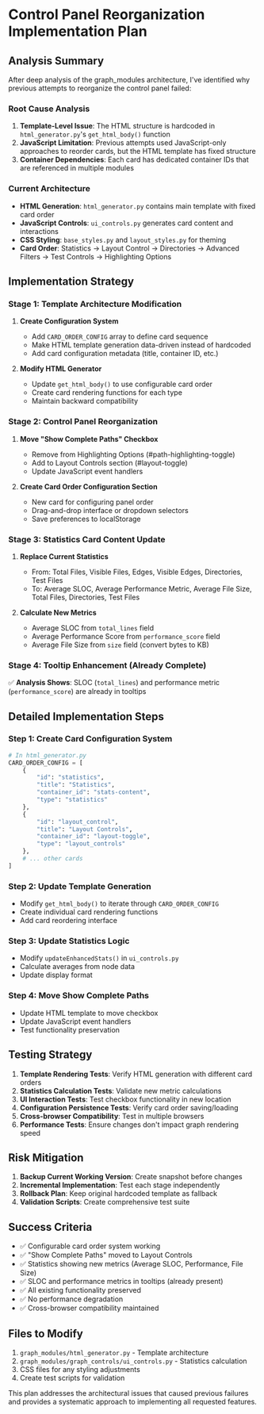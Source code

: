 # Control Panel Reorganization Implementation Plan

## Analysis Summary
After deep analysis of the graph_modules architecture, I've identified why previous attempts to reorganize the control panel failed:

### Root Cause Analysis
1. **Template-Level Issue**: The HTML structure is hardcoded in `html_generator.py`'s `get_html_body()` function
2. **JavaScript Limitation**: Previous attempts used JavaScript-only approaches to reorder cards, but the HTML template has fixed structure
3. **Container Dependencies**: Each card has dedicated container IDs that are referenced in multiple modules

### Current Architecture
- **HTML Generation**: `html_generator.py` contains main template with fixed card order
- **JavaScript Controls**: `ui_controls.py` generates card content and interactions
- **CSS Styling**: `base_styles.py` and `layout_styles.py` for theming
- **Card Order**: Statistics → Layout Control → Directories → Advanced Filters → Test Controls → Highlighting Options

## Implementation Strategy

### Stage 1: Template Architecture Modification
1. **Create Configuration System**
   - Add `CARD_ORDER_CONFIG` array to define card sequence
   - Make HTML template generation data-driven instead of hardcoded
   - Add card configuration metadata (title, container ID, etc.)

2. **Modify HTML Generator**
   - Update `get_html_body()` to use configurable card order
   - Create card rendering functions for each type
   - Maintain backward compatibility

### Stage 2: Control Panel Reorganization
1. **Move "Show Complete Paths" Checkbox**
   - Remove from Highlighting Options (#path-highlighting-toggle)
   - Add to Layout Controls section (#layout-toggle)
   - Update JavaScript event handlers

2. **Create Card Order Configuration Section**
   - New card for configuring panel order
   - Drag-and-drop interface or dropdown selectors
   - Save preferences to localStorage

### Stage 3: Statistics Card Content Update
1. **Replace Current Statistics**
   - From: Total Files, Visible Files, Edges, Visible Edges, Directories, Test Files
   - To: Average SLOC, Average Performance Metric, Average File Size, Total Files, Directories, Test Files

2. **Calculate New Metrics**
   - Average SLOC from `total_lines` field
   - Average Performance Score from `performance_score` field
   - Average File Size from `size` field (convert bytes to KB)

### Stage 4: Tooltip Enhancement (Already Complete)
✅ **Analysis Shows**: SLOC (`total_lines`) and performance metric (`performance_score`) are already in tooltips

## Detailed Implementation Steps

### Step 1: Create Card Configuration System
```python
# In html_generator.py
CARD_ORDER_CONFIG = [
    {
        "id": "statistics",
        "title": "Statistics",
        "container_id": "stats-content",
        "type": "statistics"
    },
    {
        "id": "layout_control", 
        "title": "Layout Controls",
        "container_id": "layout-toggle",
        "type": "layout_controls"
    },
    # ... other cards
]
```

### Step 2: Update Template Generation
- Modify `get_html_body()` to iterate through `CARD_ORDER_CONFIG`
- Create individual card rendering functions
- Add card reordering interface

### Step 3: Update Statistics Logic
- Modify `updateEnhancedStats()` in `ui_controls.py`
- Calculate averages from node data
- Update display format

### Step 4: Move Show Complete Paths
- Update HTML template to move checkbox
- Update JavaScript event handlers
- Test functionality preservation

## Testing Strategy
1. **Template Rendering Tests**: Verify HTML generation with different card orders
2. **Statistics Calculation Tests**: Validate new metric calculations
3. **UI Interaction Tests**: Test checkbox functionality in new location
4. **Configuration Persistence Tests**: Verify card order saving/loading
5. **Cross-browser Compatibility**: Test in multiple browsers
6. **Performance Tests**: Ensure changes don't impact graph rendering speed

## Risk Mitigation
1. **Backup Current Working Version**: Create snapshot before changes
2. **Incremental Implementation**: Test each stage independently
3. **Rollback Plan**: Keep original hardcoded template as fallback
4. **Validation Scripts**: Create comprehensive test suite

## Success Criteria
- ✅ Configurable card order system working
- ✅ "Show Complete Paths" moved to Layout Controls
- ✅ Statistics showing new metrics (Average SLOC, Performance, File Size)
- ✅ SLOC and performance metrics in tooltips (already present)
- ✅ All existing functionality preserved
- ✅ No performance degradation
- ✅ Cross-browser compatibility maintained

## Files to Modify
1. `graph_modules/html_generator.py` - Template architecture
2. `graph_modules/graph_controls/ui_controls.py` - Statistics calculation
3. CSS files for any styling adjustments
4. Create test scripts for validation

This plan addresses the architectural issues that caused previous failures and provides a systematic approach to implementing all requested features.

